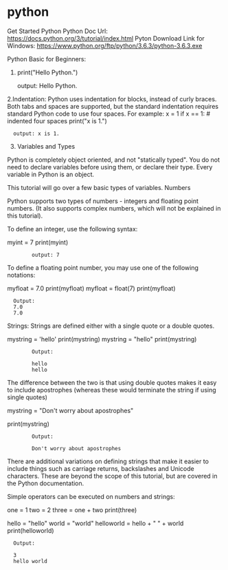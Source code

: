 # python
Get Started Python
Python Doc Url: https://docs.python.org/3/tutorial/index.html
Pyton Download Link for Windows: https://www.python.org/ftp/python/3.6.3/python-3.6.3.exe

Python Basic for Beginners:
1. print("Hello Python.")

      output: Hello Python.

2.Indentation: 
Python uses indentation for blocks, instead of curly braces. Both tabs and spaces are supported, but the standard indentation requires standard Python code to use four spaces. For example:
x = 1
if x == 1:
      # indented four spaces
      print("x is 1.")
      
      output: x is 1.
     
3. Variables and Types

Python is completely object oriented, and not "statically typed". You do not need to declare variables before using them, or declare their type. Every variable in Python is an object.

This tutorial will go over a few basic types of variables.
Numbers

Python supports two types of numbers - integers and floating point numbers. (It also supports complex numbers, which will not be explained in this tutorial).

To define an integer, use the following syntax:

myint = 7
print(myint)

            output: 7

To define a floating point number, you may use one of the following notations:

myfloat = 7.0
print(myfloat)
myfloat = float(7)
print(myfloat)

      Output: 
      7.0
      7.0

Strings: 
Strings are defined either with a single quote or a double quotes.

mystring = 'hello'
print(mystring)
mystring = "hello"
print(mystring)

            Output: 

            hello
            hello

The difference between the two is that using double quotes makes it easy to include apostrophes (whereas these would terminate the string if using single quotes)

mystring = "Don't worry about apostrophes"

print(mystring)

            Output: 

            Don't worry about apostrophes


There are additional variations on defining strings that make it easier to include things such as carriage returns, backslashes and Unicode characters. These are beyond the scope of this tutorial, but are covered in the Python documentation.

Simple operators can be executed on numbers and strings:

one = 1
two = 2
three = one + two
print(three)

hello = "hello"
world = "world"
helloworld = hello + " " + world
print(helloworld)

      Output: 

      3
      hello world
